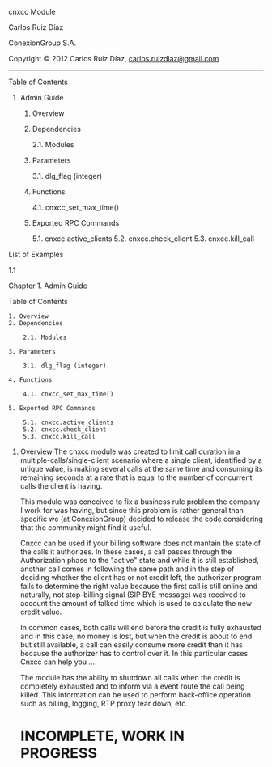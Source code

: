 cnxcc Module

Carlos Ruiz Díaz

   ConexionGroup S.A.

   Copyright © 2012 Carlos Ruiz Díaz, carlos.ruizdiaz@gmail.com
   ____________________________________________________________

   Table of Contents

   1. Admin Guide

        1. Overview
        2. Dependencies

              2.1. Modules

        3. Parameters

              3.1. dlg_flag (integer)

        4. Functions

              4.1. cnxcc_set_max_time()               

        5. Exported RPC Commands

              5.1. cnxcc.active_clients
              5.2. cnxcc.check_client
              5.3. cnxcc.kill_call              

   List of Examples
   
   1.1 
   
Chapter 1. Admin Guide

   Table of Contents

    1. Overview
    2. Dependencies

        2.1. Modules

    3. Parameters

        3.1. dlg_flag (integer)

    4. Functions

        4.1. cnxcc_set_max_time()               

    5. Exported RPC Commands

        5.1. cnxcc.active_clients
        5.2. cnxcc.check_client
        5.3. cnxcc.kill_call
        
1. Overview
   The cnxcc module was created to limit call duration in a multiple-calls/single-client scenario where
   a single client, identified by a unique value, is making several calls at the same time and consuming 
   its remaining seconds at a rate that is equal to the number of concurrent calls the client is having.

   This module was conceived to fix a business rule problem the company I work for was having, but since 
   this problem is rather general than specific we (at ConexionGroup) decided to release the code 
   considering that the community might find it useful.
   
   Cnxcc can be used if your billing software does not mantain the state of the calls it authorizes. 
   In these cases, a call passes through the Authorization phase to the "active" state and while it is 
   still established, another call comes in following the same path and in the step of deciding whether
   the client has or not credit left, the authorizer program fails to determine the right value because the 
   first call is still online and naturally, not stop-billing signal (SIP BYE message) was received 
   to account the amount of talked time which is used to calculate the new credit value.
   
   In common cases, both calls will end before the credit is fully exhausted and in this case, no money is lost,
   but when the credit is about to end but still available, a call can easily consume more credit than it has 
   because the authorizer has to control over it. In this particular cases Cnxcc can help you ...
   
   The module has the ability to shutdown all calls when the credit is completely exhausted and to inform via
   a event route the call being killed. This information can be used to perform back-office operation such as 
   billing, logging, RTP proxy tear down, etc.

   # INCOMPLETE, WORK IN PROGRESS #
   
